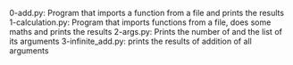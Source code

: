 0-add.py: Program that imports a function from a file and prints the results
1-calculation.py: Program that imports functions from a file, does some maths and prints the results
2-args.py: Prints the number of and the list of its arguments
3-infinite_add.py: prints the results of addition of all arguments
